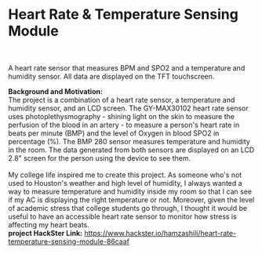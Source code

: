 <h1> Heart Rate & Temperature Sensing Module</h1><br>

<p> A heart rate sensor that measures BPM and SPO2 and a temperature and humidity sensor. All data are displayed on the TFT touchscreen.</p>

**Background and Motivation:** <br>
The project is a combination of a heart rate sensor, a temperature and humidity sensor, and an LCD screen. The GY-MAX30102 heart rate sensor uses photoplethysmography - shining light on the skin to measure the perfusion of the blood in an artery - to measure a person's heart rate in beats per minute (BMP) and the level of Oxygen in blood SPO2 in percentage (%). The BMP 280 sensor measures temperature and humidity in the room. The data generated from both sensors are displayed on an LCD 2.8" screen for the person using the device to see them.<br>
<br>
My college life inspired me to create this project. As someone who's not used to Houston's weather and high level of humidity, I always wanted a way to measure temperature and humidity inside my room so that I can see if my AC is displaying the right temperature or not. Moreover, given the level of academic stress that college students go through, I thought it would be useful to have an accessible heart rate sensor to monitor how stress is affecting my heart beats.<br>
**project HackSter Link:** https://www.hackster.io/hamzashili/heart-rate-temperature-sensing-module-86caaf

